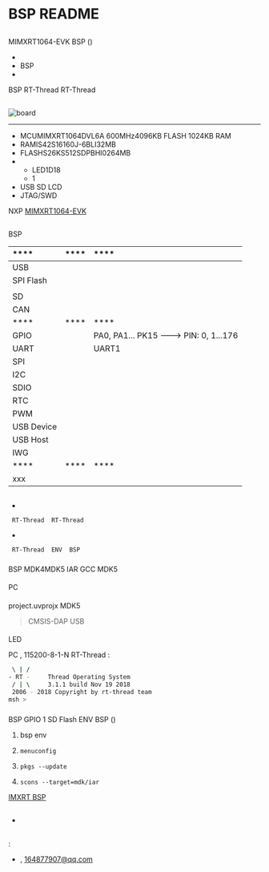 # BSP README 

## 

 MIMXRT1064-EVK  BSP () 



- 
- BSP 
- 

 BSP RT-Thread  RT-Thread 

## 





![board](MIMXRT1064EVK-TOP.jpg)

 **** 

- MCUMIMXRT1064DVL6A 600MHz4096KB FLASH 1024KB RAM
-  RAMIS42S16160J-6BLI32MB
-  FLASHS26KS512SDPBHI0264MB
- 
  - LED1D18 
  - 1
- USB SD LCD 
-  JTAG/SWD

NXP [MIMXRT1064-EVK](https://www.nxp.com/support/developer-resources/evaluation-and-development-boards/i.mx-evaluation-and-development-boards/mimxrt1064-evk-i.mx-rt1064-evaluation-kit:MIMXRT1064-EVK)

## 

 BSP 

| ****      | **** | ****                              |
| :----------------- | :----------: | :------------------------------------- |
| USB         |          |                                       |
| SPI Flash         |          |                                       |
|             |       |                                       |
| SD              |      |                                       |
| CAN               |      |                                       |
| ****      | **** | ****                              |
| GPIO              |          | PA0, PA1... PK15 ---> PIN: 0, 1...176 |
| UART              |          | UART1                                 |
| SPI               |        |                               |
| I2C               |      |                                |
| SDIO              |      |                               |
| RTC               |      |                               |
| PWM               |      |                               |
| USB Device        |      |                               |
| USB Host          |      |                               |
| IWG               |      |                               |
| ****      | **** | ****                              |
|     xxx       |      |                                      |

## 



- 

     RT-Thread  RT-Thread  

- 

     RT-Thread  ENV  BSP 


### 

 BSP  MDK4MDK5  IAR  GCC  MDK5 

#### 

 PC

#### 

 project.uvprojx  MDK5 

>  CMSIS-DAP  USB 

#### 

LED 

 PC , 115200-8-1-N RT-Thread :

```bash
 \ | /
- RT -     Thread Operating System
 / | \     3.1.1 build Nov 19 2018
 2006 - 2018 Copyright by rt-thread team
msh >
```
### 

 BSP  GPIO  1  SD Flash  ENV BSP ()

1.  bsp  env 

2. `menuconfig`

3. `pkgs --update`

4. `scons --target=mdk/iar` 

 [IMXRT  BSP ](../docs/IMXRTBSP.md)

## 

- 

## 

:

-  [](https://github.com/xfwangqiang), <164877907@qq.com>